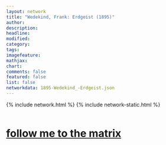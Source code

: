 ```yaml
---
layout: network
title: "Wedekind, Frank: Erdgeist (1895)"
author:
description:
headline:
modified:
category:
tags: 
imagefeature: 
mathjax: 
chart: 
comments: false
featured: false
list: false
networkdata: 1895-Wedekind_-Erdgeist.json
---
```

{% include network.html %}
{% include network-static.html %}
<div class="row">
  <div class="small-5 small-centered columns"><a href="/matrix140"><h1>follow me to the matrix</h1></a>
</div>
</div>
